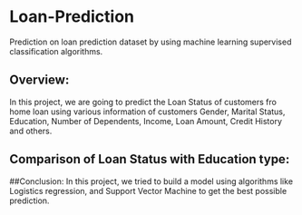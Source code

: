 # Loan-Prediction
Prediction on loan prediction dataset by using machine learning supervised classification algorithms.

## Overview:
In this project, we are going to predict the Loan Status of customers fro home loan using various information of customers Gender, Marital Status, Education, Number of Dependents, Income, Loan Amount, Credit History and others.

## Comparison of Loan Status with Education type:


##Conclusion:
In this project, we tried to build a model using algorithms like Logistics regression, and Support Vector Machine to get the best possible prediction.
